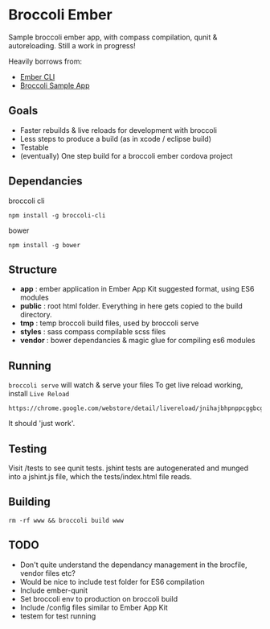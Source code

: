 Broccoli Ember
==============
Sample broccoli ember app, with compass compilation, qunit & autoreloading.
Still a work in progress!

Heavily borrows from:

- [Ember CLI](https://github.com/stefanpenner/ember-cli)
- [Broccoli Sample App](https://github.com/broccolijs/broccoli-sample-app)


Goals
-----
- Faster rebuilds & live reloads for development with broccoli
- Less steps to produce a build (as in xcode / eclipse build)
- Testable
- (eventually) One step build for a broccoli ember cordova project

Dependancies
------------
broccoli cli

    npm install -g broccoli-cli

bower

    npm install -g bower


Structure
---------
- **app** : ember application in Ember App Kit suggested format, using ES6 modules
- **public** : root html folder. Everything in here gets copied to the build directory.
- **tmp** : temp broccoli build files, used by broccoli serve
- **styles** : sass compass compilable scss files
- **vendor** : bower dependancies & magic glue for compiling es6 modules


Running
-------
`broccoli serve` will watch & serve your files
To get live reload working, install `Live Reload` 

    https://chrome.google.com/webstore/detail/livereload/jnihajbhpnppcggbcgedagnkighmdlei 

It should 'just work'.


Testing
-------
Visit /tests to see qunit tests.
jshint tests are autogenerated and munged into a jshint.js file, which the tests/index.html file reads.


Building
--------

    rm -rf www && broccoli build www


TODO
----
- Don't quite understand the dependancy management in the brocfile, vendor files etc?
- Would be nice to include test folder for ES6 compilation
- Include ember-qunit
- Set broccoli env to production on broccoli build
- Include /config files similar to Ember App Kit
- testem for test running